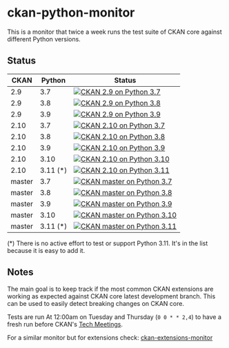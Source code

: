# ckan-python-monitor
This is a monitor that twice a week runs the test suite of CKAN core against different Python versions.


## Status

| CKAN | Python | Status |
| --------- | ---- | ---- |
| 2.9 | 3.7 | [![CKAN 2.9 on Python 3.7](https://github.com/ckan/ckan-python-monitor/actions/workflows/ckan29-python37.yml/badge.svg)](https://github.com/ckan/ckan-python-monitor/actions/workflows/ckan29-python37.yml) |
| 2.9 | 3.8 | [![CKAN 2.9 on Python 3.8](https://github.com/ckan/ckan-python-monitor/actions/workflows/ckan29-python38.yml/badge.svg)](https://github.com/ckan/ckan-python-monitor/actions/workflows/ckan29-python38.yml) |
| 2.9 | 3.9 | [![CKAN 2.9 on Python 3.9](https://github.com/ckan/ckan-python-monitor/actions/workflows/ckan29-python39.yml/badge.svg)](https://github.com/ckan/ckan-python-monitor/actions/workflows/ckan29-python39.yml) |
| 2.10 | 3.7 | [![CKAN 2.10 on Python 3.7](https://github.com/ckan/ckan-python-monitor/actions/workflows/ckan210-python37.yml/badge.svg)](https://github.com/ckan/ckan-python-monitor/actions/workflows/ckan210-python37.yml) |
| 2.10 | 3.8 | [![CKAN 2.10 on Python 3.8](https://github.com/ckan/ckan-python-monitor/actions/workflows/ckan210-python38.yml/badge.svg)](https://github.com/ckan/ckan-python-monitor/actions/workflows/ckan210-python38.yml) |
| 2.10 | 3.9 | [![CKAN 2.10 on Python 3.9](https://github.com/ckan/ckan-python-monitor/actions/workflows/ckan210-python39.yml/badge.svg)](https://github.com/ckan/ckan-python-monitor/actions/workflows/ckan210-python39.yml) |
| 2.10 | 3.10 | [![CKAN 2.10 on Python 3.10](https://github.com/ckan/ckan-python-monitor/actions/workflows/ckan210-python310.yml/badge.svg)](https://github.com/ckan/ckan-python-monitor/actions/workflows/ckan210-python310.yml) |
| 2.10 | 3.11 (*) | [![CKAN 2.10 on Python 3.11](https://github.com/ckan/ckan-python-monitor/actions/workflows/ckan210-python311.yml/badge.svg)](https://github.com/ckan/ckan-python-monitor/actions/workflows/ckan210-python311.yml) |
| master | 3.7 | [![CKAN master on Python 3.7](https://github.com/ckan/ckan-python-monitor/actions/workflows/ckanmaster-python37.yml/badge.svg)](https://github.com/ckan/ckan-python-monitor/actions/workflows/ckanmaster-python37.yml) |
| master | 3.8 | [![CKAN master on Python 3.8](https://github.com/ckan/ckan-python-monitor/actions/workflows/ckanmaster-python38.yml/badge.svg)](https://github.com/ckan/ckan-python-monitor/actions/workflows/ckanmaster-python38.yml) |
| master | 3.9 | [![CKAN master on Python 3.9](https://github.com/ckan/ckan-python-monitor/actions/workflows/ckanmaster-python39.yml/badge.svg)](https://github.com/ckan/ckan-python-monitor/actions/workflows/ckanmaster-python39.yml) |
| master | 3.10 | [![CKAN master on Python 3.10](https://github.com/ckan/ckan-python-monitor/actions/workflows/ckanmaster-python310.yml/badge.svg)](https://github.com/ckan/ckan-python-monitor/actions/workflows/ckanmaster-python310.yml) |
| master | 3.11 (*) | [![CKAN master on Python 3.11](https://github.com/ckan/ckan-python-monitor/actions/workflows/ckanmaster-python311.yml/badge.svg)](https://github.com/ckan/ckan-python-monitor/actions/workflows/ckanmaster-python311.yml) |


(*) There is no active effort to test or support Python 3.11. It's in the list because it is easy to add it.

## Notes

The main goal is to keep track if the most common CKAN extensions are working as expected against CKAN core latest development branch. This can be used to easily detect breaking changes on CKAN core.

Tests are run At 12:00am on Tuesday and Thursday (`0 0 * * 2,4`) to have a fresh run before CKAN's [Tech Meetings](https://github.com/ckan/ckan/wiki/Weekly-Developer-Meetings).

For a similar monitor but for extensions check: [ckan-extensions-monitor](https://github.com/ckan/ckan-extensions-monitor)
